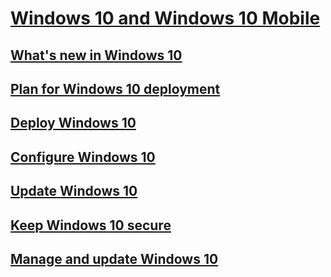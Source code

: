 # [Windows 10 and Windows 10 Mobile](index.md)
## [What's new in Windows 10](whats-new/index.md)
## [Plan for Windows 10 deployment](plan/index.md)
## [Deploy Windows 10](deploy/index.md)
## [Configure Windows 10](configure/index.md)
## [Update Windows 10](update/index.md)
## [Keep Windows 10 secure](keep-secure/index.md)
## [Manage and update Windows 10](manage/index.md)